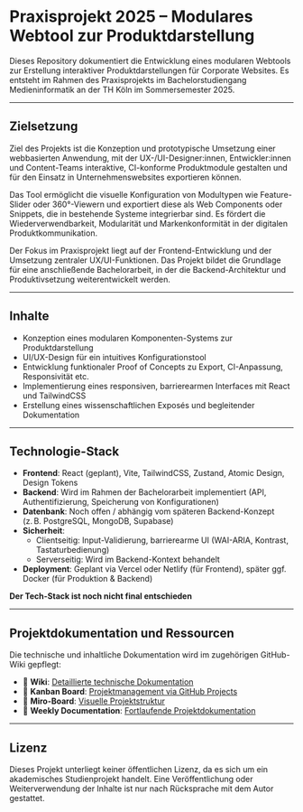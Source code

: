 # Praxisprojekt 2025 – Modulares Webtool zur Produktdarstellung

Dieses Repository dokumentiert die Entwicklung eines modularen Webtools zur Erstellung interaktiver Produktdarstellungen für Corporate Websites. Es entsteht im Rahmen des Praxisprojekts im Bachelorstudiengang Medieninformatik an der TH Köln im Sommersemester 2025.

---

## Zielsetzung

Ziel des Projekts ist die Konzeption und prototypische Umsetzung einer webbasierten Anwendung, mit der UX-/UI-Designer:innen, Entwickler:innen und Content-Teams interaktive, CI-konforme Produktmodule gestalten und für den Einsatz in Unternehmenswebsites exportieren können.

Das Tool ermöglicht die visuelle Konfiguration von Modultypen wie Feature-Slider oder 360°-Viewern und exportiert diese als Web Components oder Snippets, die in bestehende Systeme integrierbar sind. Es fördert die Wiederverwendbarkeit, Modularität und Markenkonformität in der digitalen Produktkommunikation.

Der Fokus im Praxisprojekt liegt auf der Frontend-Entwicklung und der Umsetzung zentraler UX/UI-Funktionen. Das Projekt bildet die Grundlage für eine anschließende Bachelorarbeit, in der die Backend-Architektur und Produktivsetzung weiterentwickelt werden.

---

## Inhalte

- Konzeption eines modularen Komponenten-Systems zur Produktdarstellung
- UI/UX-Design für ein intuitives Konfigurationstool
- Entwicklung funktionaler Proof of Concepts zu Export, CI-Anpassung, Responsivität etc.
- Implementierung eines responsiven, barrierearmen Interfaces mit React und TailwindCSS
- Erstellung eines wissenschaftlichen Exposés und begleitender Dokumentation

---

## Technologie-Stack

- **Frontend**: React (geplant), Vite, TailwindCSS, Zustand, Atomic Design, Design Tokens
- **Backend**: Wird im Rahmen der Bachelorarbeit implementiert (API, Authentifizierung, Speicherung von Konfigurationen)
- **Datenbank**: Noch offen / abhängig vom späteren Backend-Konzept (z. B. PostgreSQL, MongoDB, Supabase)
- **Sicherheit**: 
  - Clientseitig: Input-Validierung, barrierearme UI (WAI-ARIA, Kontrast, Tastaturbedienung)
  - Serverseitig: Wird im Backend-Kontext behandelt
- **Deployment**: Geplant via Vercel oder Netlify (für Frontend), später ggf. Docker (für Produktion & Backend)

**Der Tech-Stack ist noch nicht final entschieden**

---

## Projektdokumentation und Ressourcen

Die technische und inhaltliche Dokumentation wird im zugehörigen GitHub-Wiki gepflegt:

- 📄 **Wiki**: [Detaillierte technische Dokumentation](https://github.com/ricardotimmr/praxisprojekt-2025/wiki)
- 📄 **Kanban Board**: [Projektmanagement via GitHub Projects](https://github.com/users/ricardotimmr/projects/5)
- 📄 **Miro-Board**: [Visuelle Projektstruktur](https://miro.com/app/board/uXjVLCCKknk=)
- 📄 **Weekly Documentation**: [Fortlaufende Projektdokumentation](https://github.com/ricardotimmr/praxisprojekt-2025/wiki/Weekly-Documentation)

---

## Lizenz

Dieses Projekt unterliegt keiner öffentlichen Lizenz, da es sich um ein akademisches Studienprojekt handelt. Eine Veröffentlichung oder Weiterverwendung der Inhalte ist nur nach Rücksprache mit dem Autor gestattet.